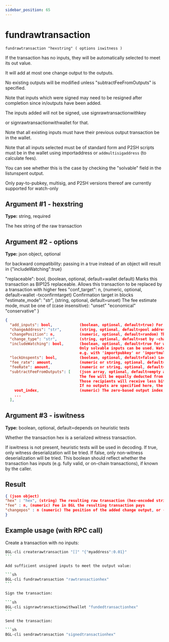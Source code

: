 ```yaml
---
sidebar_position: 65
---
```


# fundrawtransaction

`fundrawtransaction "hexstring" ( options iswitness )`

If the transaction has no inputs, they will be automatically selected to meet its out value.

It will add at most one change output to the outputs.

No existing outputs will be modified unless "subtractFeeFromOutputs" is specified.

Note that inputs which were signed may need to be resigned after completion since in/outputs have been added.

The inputs added will not be signed, use signrawtransactionwithkey

or signrawtransactionwithwallet for that.

Note that all existing inputs must have their previous output transaction be in the wallet.

Note that all inputs selected must be of standard form and P2SH scripts must be in the wallet using importaddress or `addmultisigaddress` (to calculate fees).

You can see whether this is the case by checking the "solvable" field in the listunspent output.

Only pay-to-pubkey, multisig, and P2SH versions thereof are currently supported for watch-only

## Argument #1 - hexstring

**Type:** string, required

The hex string of the raw transaction

## Argument #2 - options

**Type:** json object, optional

for backward compatibility: passing in a true instead of an object will result in {"includeWatching":true}

"replaceable": bool, (boolean, optional, default=wallet default) Marks this transaction as BIP125 replaceable. Allows this transaction to be replaced by a transaction with higher fees "conf_target": n, (numeric, optional, default=wallet -txconfirmtarget) Confirmation target in blocks "estimate_mode": "str", (string, optional, default=unset) The fee estimate mode, must be one of (case insensitive): "unset" "economical" "conservative" }

```json
{
  "add_inputs": bool,            (boolean, optional, default=true) For a transaction with existing inputs, automatically include more if they are not enough.
  "changeAddress": "str",        (string, optional, default=pool address) The bitgesell address to receive the change
  "changePosition": n,           (numeric, optional, default=random) The index of the change output
  "change_type": "str",          (string, optional, default=set by -changetype) The output type to use. Only valid if changeAddress is not specified. Options are "legacy", "p2sh-segwit", and "bech32".
  "includeWatching": bool,       (boolean, optional, default=true for watch-only wallets, otherwise false) Also select inputs which are watch only.
                                 Only solvable inputs can be used. Watch-only destinations are solvable if the public key and/or output script was imported,
                                 e.g. with 'importpubkey' or 'importmulti' with the 'pubkeys' or 'desc' field.
  "lockUnspents": bool,          (boolean, optional, default=false) Lock selected unspent outputs
  "fee_rate": amount,            (numeric or string, optional, default=not set, fall back to wallet fee estimation) Specify a fee rate in sat/vB.
  "feeRate": amount,             (numeric or string, optional, default=not set, fall back to wallet fee estimation) Specify a fee rate in BGL/kvB.
  "subtractFeeFromOutputs": [    (json array, optional, default=empty array) The integers.
                                 The fee will be equally deducted from the amount of each specified output.
                                 Those recipients will receive less bitgesells than you enter in their corresponding amount field.
                                 If no outputs are specified here, the sender pays the fee.
    vout_index,                  (numeric) The zero-based output index, before a change output is added.
    ...
  ],
```

## Argument #3 - iswitness

**Type:** boolean, optional, default=depends on heuristic tests

Whether the transaction hex is a serialized witness transaction.

If iswitness is not present, heuristic tests will be used in decoding. If true, only witness deserialization will be tried. If false, only non-witness deserialization will be tried. This boolean should reflect whether the transaction has inputs (e.g. fully valid, or on-chain transactions), if known by the caller.

## Result

```json
{ (json object)
"hex" : "hex", (string) The resulting raw transaction (hex-encoded string)
"fee" : n, (numeric) Fee in BGL the resulting transaction pays
"changepos" : n (numeric) The position of the added change output, or -1
}
```

## Example usage (with RPC call)

Create a transaction with no inputs:

````sh
BGL-cli createrawtransaction "[]" "{"myaddress":0.01}"
```

Add sufficient unsigned inputs to meet the output value:

```sh
BGL-cli fundrawtransaction "rawtransactionhex"
```

Sign the transaction:

```sh
BGL-cli signrawtransactionwithwallet "fundedtransactionhex"
```

Send the transaction:

```sh
BGL-cli sendrawtransaction "signedtransactionhex"
````
